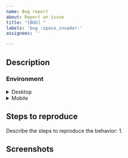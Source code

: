 ```yaml
---
name: Bug report
about: Report an issue
title: "[BUG] "
labels: 'bug :space_invader:'
assignees: ''

---
```


## Description
<!-- A clear and concise description of what the bug is -->

### Environment
<!-- ** Please visit https://www.whatsmybrowser.org to obtain the information below ** -->

<details>
<summary>Desktop</summary>

OS: [e.g. Windows, MacOS]
Screen resolution (if known): [e.g. 1400 x 900]
Browser: [e.g. chrome, safari]
Browser Version: [e.g. 22]

</details>

<details>
<summary>Mobile</summary>

Device: [e.g. iPhone 11]
Device OS: [e.g. iOS 13.1]
Browser [e.g. Safari, Chrome]
Browser Version (if known) [e.g. 22]

</details>

## Steps to reproduce
Describe the steps to reproduce the behavior: 
1. 

## Screenshots
<!-- If applicable, add screenshots to help explain your problem -->
